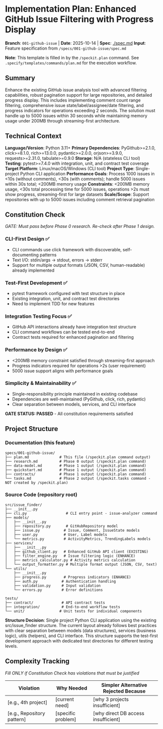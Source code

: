 # Implementation Plan: Enhanced GitHub Issue Filtering with Progress Display

**Branch**: `001-github-issue` | **Date**: 2025-10-14 | **Spec**: [./spec.md](./spec.md)
**Input**: Feature specification from `/specs/001-github-issue/spec.md`

**Note**: This template is filled in by the `/speckit.plan` command. See `.specify/templates/commands/plan.md` for the execution workflow.

## Summary

Enhance the existing GitHub issue analysis tool with advanced filtering capabilities, robust pagination support for large repositories, and detailed progress display. This includes implementing comment count range filtering, comprehensive issue state/label/assignee/date filtering, and progress indicators for operations exceeding 2 seconds. The solution must handle up to 5000 issues within 30 seconds while maintaining memory usage under 200MB through streaming-first architecture.

## Technical Context

**Language/Version**: Python 3.11+
**Primary Dependencies**: PyGithub>=2.1.0, click>=8.1.0, rich>=13.0.0, pydantic>=2.0.0, orjson>=3.9.0, requests>=2.31.0, tabulate>=0.9.0
**Storage**: N/A (stateless CLI tool)
**Testing**: pytest>=7.4.0 with integration, unit, and contract test coverage
**Target Platform**: Linux/macOS/Windows (CLI tool)
**Project Type**: Single-project Python CLI application
**Performance Goals**: Process 1000 issues in <10s (without comments), <30s (with comments); handle 5000 issues within 30s total; <200MB memory usage
**Constraints**: <200MB memory usage, <30s total processing time for 5000 issues, operations >2s must show progress, streaming-first for large datasets
**Scale/Scope**: Support repositories with up to 5000 issues including comment retrieval pagination

## Constitution Check

*GATE: Must pass before Phase 0 research. Re-check after Phase 1 design.*

### CLI-First Design ✅
- CLI commands use click framework with discoverable, self-documenting patterns
- Text I/O: stdin/args → stdout, errors → stderr
- Support for multiple output formats (JSON, CSV, human-readable) already implemented

### Test-First Development ✅
- pytest framework configured with test structure in place
- Existing integration, unit, and contract test directories
- Need to implement TDD for new features

### Integration Testing Focus ✅
- GitHub API interactions already have integration test structure
- CLI command workflows can be tested end-to-end
- Contract tests required for enhanced pagination and filtering

### Performance by Design ✅
- <200MB memory constraint satisfied through streaming-first approach
- Progress indicators required for operations >2s (user requirement)
- 5000 issue support aligns with performance goals

### Simplicity & Maintainability ✅
- Single-responsibility principle maintained in existing codebase
- Dependencies are well-maintained (PyGithub, click, rich, pydantic)
- Clear separation between models, services, and CLI interface

**GATE STATUS: PASSED** - All constitution requirements satisfied

## Project Structure

### Documentation (this feature)

```
specs/001-github-issue/
├── plan.md              # This file (/speckit.plan command output)
├── research.md          # Phase 0 output (/speckit.plan command)
├── data-model.md        # Phase 1 output (/speckit.plan command)
├── quickstart.md        # Phase 1 output (/speckit.plan command)
├── contracts/           # Phase 1 output (/speckit.plan command)
└── tasks.md             # Phase 2 output (/speckit.tasks command - NOT created by /speckit.plan)
```

### Source Code (repository root)

```
src/issue_finder/
├── __init__.py
├── cli.py                  # CLI entry point - issue-analyzer command
├── models/
│   ├── __init__.py
│   ├── repository.py       # GitHubRepository model
│   ├── issue.py           # Issue, Comment, IssueState models
│   ├── user.py            # User, Label models
│   └── metrics.py         # ActivityMetrics, TrendingLabels models
├── services/
│   ├── __init__.py
│   ├── github_client.py   # Enhanced GitHub API client (EXISTING)
│   ├── filter_engine.py   # Issue filtering logic (ENHANCE)
│   ├── metrics_calculator.py # Activity metrics calculation
│   └── output_formatter.py # Multiple format output (JSON, CSV, text)
└── utils/
    ├── __init__.py
    ├── progress.py        # Progress indicators (ENHANCE)
    ├── auth.py           # Authentication handling
    ├── validation.py     # Input validation
    └── errors.py         # Error definitions

tests/
├── contract/             # API contract tests
├── integration/          # End-to-end workflow tests
└── unit/                # Unit tests for individual components
```

**Structure Decision**: Single project Python CLI application using the existing src/issue_finder structure. The current layout already follows best practices with clear separation between models (data structures), services (business logic), utils (helpers), and CLI interface. This structure supports the test-first development approach with dedicated test directories for different testing levels.

## Complexity Tracking

*Fill ONLY if Constitution Check has violations that must be justified*

| Violation | Why Needed | Simpler Alternative Rejected Because |
|-----------|------------|-------------------------------------|
| [e.g., 4th project] | [current need] | [why 3 projects insufficient] |
| [e.g., Repository pattern] | [specific problem] | [why direct DB access insufficient] |
